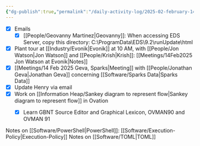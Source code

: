 ```yaml
---
{"dg-publish":true,"permalink":"/daily-activity-log/2025-02-february-14/","noteIcon":"","created":"2025-02-14T07:53:37.007-06:00"}
---
```




- [x] Emails
	- [x] [[People/Geovanny Martinez\|Geovanny]]: When accessing EDS Server, copy this directory: C:\ProgramData\EDS\9.2\runUpdate\html
- [x] Plant tour at [[Industry/Evonik\|Evonik]] at 10 AM, with [[People/Jon Watson\|Jon Watson]] and [[People/Krish\|Krish]]: [[Meetings/14Feb2025 Jon Watson at Evonik\|Notes]]
- [x] [[Meetings/14 Feb 2025 Geva, Sparks\|Meeting]] with [[People/Jonathan Geva\|Jonathan Geva]] concerning [[Software/Sparks Data\|Sparks Data]]
- [x] Update Henry via email
- [x] Work on  [[Information Heap/Sankey diagram to represent flow\|Sankey diagram to represent flow]] in Ovation
	- [x] Learn GBNT Source Editor and Graphical Lexicon, OVMAN90 and OVMAN 91


Notes on [[Software/PowerShell\|PowerShell]]: [[Software/Execution-Policy\|Execution-Policy]]
Notes on [[Software/TOML\|TOML]] 